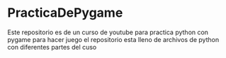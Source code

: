 # PracticaDePygame

Este repositorio es de un curso de youtube para practica python con pygame para hacer juego el repositorio esta lleno de archivos de python con diferentes partes del cuso
